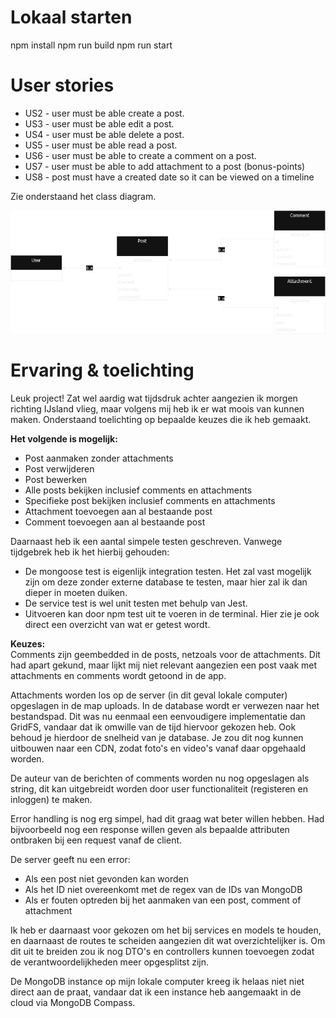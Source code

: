 # Lokaal starten

npm install
npm run build
npm run start

# User stories
- US2 - user must be able create a post.
- US3 - user must be able edit a post.
- US4 - user must be able delete a post.
- US5 - user must be able read a post.
- US6 - user must be able to create a comment on a post.
- US7 - user must be able to add attachment to a post (bonus-points)
- US8 - post must have a created date so it can be viewed on a timeline

Zie onderstaand het class diagram.

![class-diagram](class-diagram-v2.png)

# Ervaring & toelichting
Leuk project! Zat wel aardig wat tijdsdruk achter aangezien ik morgen richting IJsland vlieg, maar volgens mij heb ik er wat moois van kunnen maken. Onderstaand toelichting op bepaalde keuzes die ik heb gemaakt.

**Het volgende is mogelijk:**<br>
- Post aanmaken zonder attachments
- Post verwijderen
- Post bewerken
- Alle posts bekijken inclusief comments en attachments
- Specifieke post bekijken inclusief comments en attachments
- Attachment toevoegen aan al bestaande post
- Comment toevoegen aan al bestaande post

Daarnaast heb ik een aantal simpele testen geschreven. Vanwege tijdgebrek heb ik het hierbij gehouden:
- De mongoose test is eigenlijk integration testen. Het zal vast mogelijk zijn om deze zonder externe database te testen, maar hier zal ik dan dieper in moeten duiken.
- De service test is wel unit testen met behulp van Jest.
- Uitvoeren kan door npm test uit te voeren in de terminal. Hier zie je ook direct een overzicht van wat er getest wordt.

**Keuzes:**<br>
Comments zijn geembedded in de posts, netzoals voor de attachments. Dit had apart gekund, maar lijkt mij niet relevant aangezien een post vaak met attachments en comments wordt getoond in de app.

Attachments worden los op de server (in dit geval lokale computer) opgeslagen in de map uploads. In de database wordt er verwezen naar het bestandspad. Dit was nu eenmaal een eenvoudigere implementatie dan GridFS, vandaar dat ik omwille van de tijd hiervoor gekozen heb. Ook behoud je hierdoor de snelheid van je database. Je zou dit nog kunnen uitbouwen naar een CDN, zodat foto's en video's vanaf daar opgehaald worden.

De auteur van de berichten of comments worden nu nog opgeslagen als string, dit kan uitgebreidt worden door user functionaliteit (registeren en inloggen) te maken.

Error handling is nog erg simpel, had dit graag wat beter willen hebben. Had bijvoorbeeld nog een response willen geven als bepaalde attributen ontbraken bij een request vanaf de client.

De server geeft nu een error:
- Als een post niet gevonden kan worden
- Als het ID niet overeenkomt met de regex van de IDs van MongoDB
- Als er fouten optreden bij het aanmaken van een post, comment of attachment

Ik heb er daarnaast voor gekozen om het bij services en models te houden, en daarnaast de routes te scheiden aangezien dit wat overzichtelijker is. Om dit uit te breiden zou ik nog DTO's en controllers kunnen toevoegen zodat de verantwoordelijkheden meer opgesplitst zijn.

De MongoDB instance op mijn lokale computer kreeg ik helaas niet niet direct aan de praat, vandaar dat ik een instance heb aangemaakt in de cloud via MongoDB Compass.